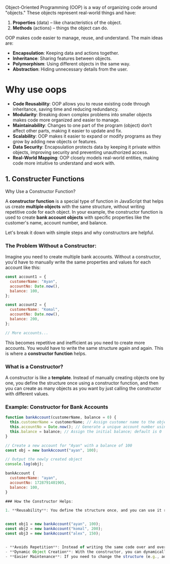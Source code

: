 Object-Oriented Programming (OOP) is a way of organizing code around "objects." These objects represent real-world things and have:

1. **Properties** (data) – like characteristics of the object.
2. **Methods** (actions) – things the object can do.

OOP makes code easier to manage, reuse, and understand. The main ideas are:

- **Encapsulation**: Keeping data and actions together.
- **Inheritance**: Sharing features between objects.
- **Polymorphism**: Using different objects in the same way.
- **Abstraction**: Hiding unnecessary details from the user.

# Why use oops

- **Code Reusability**: OOP allows you to reuse existing code through inheritance, saving time and reducing redundancy.
- **Modularity**: Breaking down complex problems into smaller objects makes code more organized and easier to manage.
- **Maintainability**: Changes to one part of the program (object) don’t affect other parts, making it easier to update and fix.
- **Scalability**: OOP makes it easier to expand or modify programs as they grow by adding new objects or features.
- **Data Security**: Encapsulation protects data by keeping it private within objects, improving security and preventing unauthorized access.
- **Real-World Mapping**: OOP closely models real-world entities, making code more intuitive to understand and work with.

## 1. Constructer Functions

Why Use a Constructor Function?

A **constructor function** is a special type of function in JavaScript that helps us create **multiple objects** with the same structure, without writing repetitive code for each object. In your example, the constructor function is used to create **bank account objects** with specific properties like the customer's name, account number, and balance.

Let's break it down with simple steps and why constructors are helpful.

### The Problem Without a Constructor:

Imagine you need to create multiple bank accounts. Without a constructor, you'd have to manually write the same properties and values for each account like this:

```jsx
const account1 = {
  customerName: "Ayan",
  accountNo: Date.now(),
  balance: 100,
};

const account2 = {
  customerName: "Komal",
  accountNo: Date.now(),
  balance: 200,
};

// More accounts...
```

This becomes repetitive and inefficient as you need to create more accounts. You would have to write the same structure again and again. This is where a **constructor function** helps.

### What is a Constructor?

A constructor is like a **template**. Instead of manually creating objects one by one, you define the structure once using a constructor function, and then you can create as many objects as you want by just calling the constructor with different values.

### Example: Constructor for Bank Accounts

```jsx
function bankAccount(customerName, balance = 0) {
  this.customerName = customerName; // Assign customer name to the object
  this.accountNo = Date.now(); // Generate a unique account number using the current time
  this.balance = balance; // Assign the initial balance; default is 0
}

// Create a new account for "Ayan" with a balance of 100
const obj = new bankAccount("ayan", 100);

// Output the newly created object
console.log(obj);

bankAccount {
  customerName: "ayan",
  accountNo: 1728791401905,
  balance: 100,
}

### How the Constructor Helps:

1. **Reusability**: You define the structure once, and you can use it repeatedly to create as many objects as needed. For example:


const obj1 = new bankAccount("ayan", 100);
const obj2 = new bankAccount("komal", 200);
const obj3 = new bankAccount("alex", 150);


- **Avoids Repetition**: Instead of writing the same code over and over for each object (like manually typing `customerName`, `accountNo`, `balance`), the constructor function automates this process.
- **Dynamic Object Creation**: With the constructor, you can dynamically generate unique properties (like `accountNo` using `Date.now()`), so each object has its own distinct values.
- **Easier Maintenance**: If you need to change the structure (e.g., add new properties), you only update the constructor function, and it will apply to all future objects.
```
